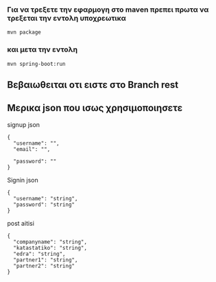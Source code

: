 ### Για να τρεξετε την εφαρμογη στο maven πρεπει πρωτα να τρεξεται την εντολη  υποχρεωτικα
```
mvn package
``` 
### και μετα την εντολη 
```
mvn spring-boot:run
```
## Βεβαιωθειται οτι ειστε στο Branch rest

## Μερικα json  που ισως χρησιμοποιησετε

signup json
``` 
{
  "username": "",
  "email": "",
 
  "password": ""
}
``` 

Signin json
``` 
{
  "username": "string",
  "password": "string"
}
``` 
post aitisi
```
{
  "companyname": "string",
  "katastatiko": "string",
  "edra": "string",
  "partner1": "string",
  "partner2": "string"
}
```
